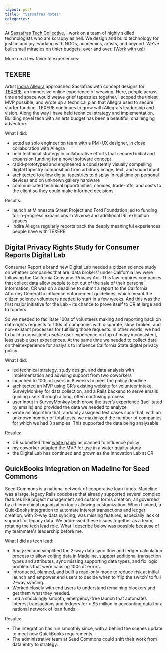 ```yaml
---
layout: post
title:  "Sassafras Notes"
categories:
---
```


At [Sassafras Tech Collective][sassafras], I work on a team of highly skilled technologists who are scrappy as hell. We design and build technology for justice and joy, working with NGOs, academics, artists, and beyond. We've built small miracles on tinier budgets, over and over. ([Work with us][sassafras-contact]!)

More on a few favorite experiences:

## TEXERE
Artist [Indira Allegra][indira-allegra] approached Sassafras with concept designs for [TEXERE][texere], an immersive online experience of weaving. Here, people across time and space would weave grief tapestries together. I scoped the tiniest MVP possible, and wrote up a technical plan that Allegra used to secure starter funding. TEXERE continues to grow with Allegra's leadership and vision. Along the way I have held technical strategy and implementation. Building novel tech with an arts budget has been a beautiful, challenging adventure.

What I did:
- acted as solo engineer on team with a PM+UX designer, in close collaboration with Allegra
- held technical strategy in collaborative efforts that secured initial and expansion funding for a novel software concept
- rapid-prototyped and engineered a consistently visually compelling digital tapestry composition from arbitrary image, text, and sound input
- architected to allow digital tapestries to display in real time on personal devices and on unknown gallery hardware
- communicated technical opportunities, choices, trade-offs, and costs to the client so they could make informed decisions

Results:
- launch at Minnesota Street Project and Ford Foundation led to funding for in-progress expansions in Viverse and additional IRL exhibition spaces
- Indira Allegra regularly reports back the deeply meaningful experiences people have with TEXERE

## Digital Privacy Rights Study for Consumer Reports Digital Lab
Consumer Report's brand new Digital Lab needed a citizen science study on whether companies that are 'data brokers' under California law were following the California Consumer Privacy Act. This law requires companies that collect data allow people to opt out of the sale of their personal information. CR was on a deadline to submit a report to the California Attorney General to influence enforcement guidelines, which meant the citizen science volunteers needed to start in a few weeks. And this was the first major initiative for the Lab - its chance to prove itself to CR at large and to funders.

So we needed to facilitate 100s of volunteers making and reporting back on data rights requests to 100s of companies with disparate, slow, broken, and non-existant processes for fulfilling those requests. In other words, we had to build a consistent, _usable_ user experience on top of many inconsistent, less usable user experiences. At the same time we needed to collect data on their experience for analysis to influence California State digital privacy policy.

What I did:
- led technical strategy, study design, and data analysis with implementation and advising support from two coworkers
- launched to 100s of users in 8 weeks to meet the policy deadline
- architected an MVP using CR’s existing website for volunteer intake, SurveyMonkey for data collection, and a Rails backend to serve emails guiding users through a long, often confusing process
- user input in SurveyMonkey both drove the user’s experience (facilitated by emails) and provided the data we needed to analyze
- wrote an algorithm that randomly assigned test cases such that, with an unknown number of total tests, we maximized the number of companies for which we had 3 samples. This supported the data being analyzable.  

Results:
- CR submitted their [white paper][cr-paper] as planned to influence policy
- my coworker adapted the MVP for use in a water quality study
- the Digital Lab has continued and grown as the Innovation Lab at CR

## QuickBooks Integration on Madeline for Seed Commons
Seed Commons is a national network of cooperative loan funds. Madeline was a large, legacy Rails codebase that already supported several complex features like project management and custom forms creation, all governed by a hierarchical organization logic allowing customization. When I joined, a QuickBooks integration to automate interest transactions and ledger creation, with 2-way data syncing, was  missing features, especially lack of support for legacy data. We addressed these issues together as a team, rotating the tech lead role. What I describe below was possible because of my teammate's leadership before me.

What I did as tech lead:  
- Analyzed and simplified the 2-way data sync flow and ledger calculation process to allow editing data in Madeline, support additional transaction types and attributes, sync missing supporting data types, and fix logic problems that were causing 100s of errors.
- Introduced, planned, and built a read-only mode to reduce risk at initial launch and empower end users to decide when to ‘flip the switch’ to full 2-way syncing.
- Worked closely with end users to understand remaining blockers and get them what they needed.
- Led a shockingly smooth, emergency-free launch that automates interest transactions and ledgers for > $5 million in accounting data for a national network of loan funds.

Results:
- The integration has run smoothly since, with a behind the scenes update to meet new QuickBooks requirements.
- The administrative team at Seed Commons could shift their work from data entry to strategy.

[sassafras]: https://www.sassafras.coop
[sassafras-contact]:https://www.sassafras.coop/contact
[indira-allegra]: https://www.indiraallegra.com
[texere]: https://texere.space
[cr-paper]: https://advocacy.consumerreports.org/wp-content/uploads/2020/09/CR_CCPA-Are-Consumers-Digital-Rights-Protected_092020_vf.pdf

